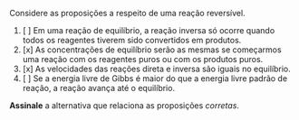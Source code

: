 Considere as proposições a respeito de uma reação reversível.

1. [ ] Em uma reação de equilíbrio, a reação inversa só ocorre quando todos os reagentes tiverem sido convertidos em produtos.
2. [x] As concentrações de equilíbrio serão as mesmas se começarmos uma reação com os reagentes puros ou com os produtos puros.
3. [x] As velocidades das reações direta e inversa são iguais no equilíbrio.
4. [ ] Se a energia livre de Gibbs é maior do que a energia livre padrão de reação, a reação avança até o equilíbrio.

**Assinale** a alternativa que relaciona as proposições *corretas*.